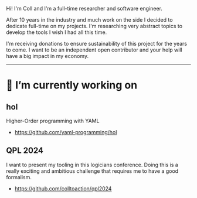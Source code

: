 Hi! I'm Coll and I'm a full-time researcher and software engineer.

After 10 years in the industry and much work on the side I decided to dedicate full-time on my projects. I'm researching very abstract topics to develop the tools I wish I had all this time.

I'm receiving donations to ensure sustainability of this project for the years to come. I want to be an independent open contributor and your help will have a big impact in my economy.

---


# 🔭 I’m currently working on

## hol
Higher-Order programming with YAML

* https://github.com/yaml-programming/hol

## QPL 2024
I want to present my tooling in this logicians conference. Doing this is a really exciting and ambitious challenge that requires me to have a good formalism.

* https://github.com/colltoaction/qpl2024

<!--
**colltoaction/colltoaction** is a ✨ _special_ ✨ repository because its `README.md` (this file) appears on your GitHub profile.

Here are some ideas to get you started:
..
- 🌱 I’m currently learning ...
- 👯 I’m looking to collaborate on ...
- 🤔 I’m looking for help with ...
- 💬 Ask me about ...
- 📫 How to reach me: ...
- 😄 Pronouns: ...
- ⚡ Fun fact: ...
-->
